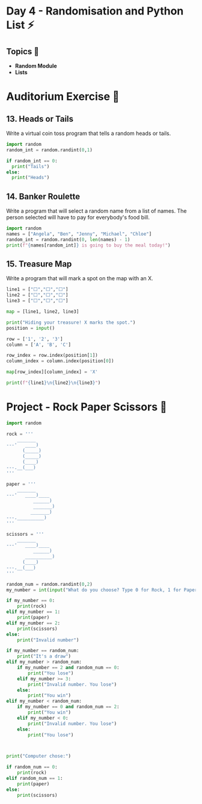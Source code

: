 # Day 4 - Randomisation and Python List ⚡

## Topics 📃
- **Random Module**
- **Lists**

# Auditorium Exercise 🌌

## **13. Heads or Tails**

Write a virtual coin toss program that tells a random heads or tails.

```python
import random  
random_int = random.randint(0,1)

if random_int == 0:
  print("Tails")
else:
  print("Heads")
```

## **14. Banker Roulette**

Write a program that will select a random name from a list of names. The person selected will have to pay for everybody's food bill.

```python
import random
names = ["Angela", "Ben", "Jenny", "Michael", "Chloe"]
random_int = random.randint(0, len(names) - 1)
print(f"{names[random_int]} is going to buy the meal today!")
```

## **15. Treasure Map**

Write a program that will mark a spot on the map with an X.

```python
line1 = ["⬜️","️⬜️","️⬜️"]
line2 = ["⬜️","⬜️","️⬜️"]
line3 = ["⬜️️","⬜️️","⬜️️"]

map = [line1, line2, line3]

print("Hiding your treasure! X marks the spot.")
position = input()

row = ['1', '2', '3']
column = ['A', 'B', 'C']

row_index = row.index(position[1])
column_index = column.index(position[0])

map[row_index][column_index] = 'X'

print(f"{line1}\n{line2}\n{line3}")
```

# Project - Rock Paper Scissors 🚀

```python
import random

rock = '''
    _______
---'   ____)
      (_____)
      (_____)
      (____)
---.__(___)
'''

paper = '''
    _______
---'   ____)____
          ______)
          _______)
         _______)
---.__________)
'''

scissors = '''
    _______
---'   ____)____
          ______)
       __________)
      (____)
---.__(___)
'''

random_num = random.randint(0,2)
my_number = int(input("What do you choose? Type 0 for Rock, 1 for Paper or 2 for Scissors.\n"))

if my_number == 0:
    print(rock)
elif my_number == 1:
    print(paper)
elif my_number == 2:
    print(scissors)
else:
    print("Invalid number")

if my_number == random_num:
    print("It's a draw")
elif my_number > random_num:
    if my_number == 2 and random_num == 0:
        print("You lose")
    elif my_number >= 3:
        print("Invalid number. You lose")
    else:
        print("You win")
elif my_number < random_num:
    if my_number == 0 and random_num == 2:
        print("You win")
    elif my_number < 0:
        print("Invalid number. You lose")
    else:
        print("You lose")



print("Computer chose:")

if random_num == 0:
    print(rock)
elif random_num == 1:
    print(paper)
else:
    print(scissors)

